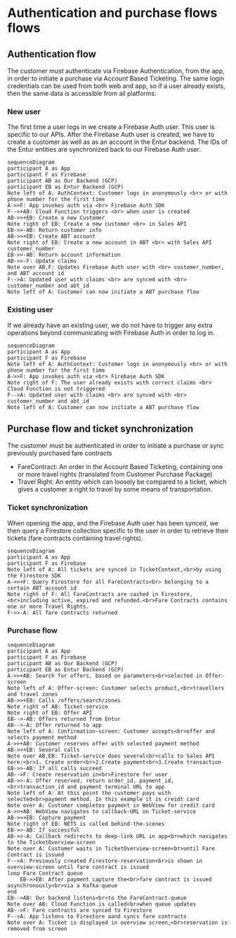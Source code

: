 # Authentication and purchase flows flows

## Authentication flow

The customer must authenticate via Firebase Authentication, from the app, in order to initiate a purchase via Account Based Ticketing. The same login credentials can be used from both web and app, so if a user already exists, then the same data is accessible from all platforms.

### New user

The first time a user logs in we create a Firebase Auth user. This user is specific to our APIs. After the Firebase Auth user is created, we have to create a customer as well as as an account in the Entur backend. The IDs of the Entur entities are synchronized back to our Firebase Auth user.

```mermaid
sequenceDiagram
participant A as App
participant F as Firebase
participant AB as Our Backend (GCP)
participant EB as Entur Backend (GCP)
Note left of A: AuthContext: Customer logs in anonymously <br> or with phone number for the first time
A->>F: App invokes auth via <br> Firebase Auth SDK
F-->+AB: Cloud Function triggers <br> when user is created
AB->>+EB: Create a new Customer
Note right of EB: Create a new customer <br> in Sales API
EB->>-AB: Return customer info
AB->>+EB: Create ABT account
Note right of EB: Create a new account in ABT <br> with Sales API customer_number
EB->>-AB: Return account information
AB->>-F: Update claims
Note over AB,F: Updates Firebase Auth user with <br> customer_number, and ABT account id
F-->A: Updated user with claims <br> are synced with <br> customer_number and abt_id
Note left of A: Customer can now initiate a ABT purchase flow
```

### Existing user

If we already have an existing user, we do not have to trigger any extra operations beyond communicating with Firebase Auth in order to log in.

```mermaid
sequenceDiagram
participant A as App
participant F as Firebase
Note left of A: AuthContext: Customer logs in anonymously <br> or with phone number for the first time
A->>F: App invokes auth via <br> Firebase Auth SDK
Note right of F: The user already exists with correct claims <br> Cloud Function is not triggered
F-->A: Updated user with claims <br> are synced with <br> customer_number and abt_id
Note left of A: Customer can now initiate a ABT purchase flow
```

## Purchase flow and ticket synchronization

The customer must be authenticated in order to initiate a purchase or sync previously purchased fare contracts

- FareContract: An order in the Account Based Ticketing, containing one or more travel rights (translated from Customer Purchase Package)
- Travel Right: An entity which can loosely be compared to a ticket, which gives a customer a right to travel by some means of transportation.

### Ticket synchronization

When opening the app, and the Firebase Auth user has been synced, we then query a Firestore collection specific to the user in order to retrieve their tickets (fare contracts containing travel rights).

```mermaid
sequenceDiagram
participant A as App
participant F as Firebase
Note left of A: All tickets are synced in TicketContext,<br>by using the Firestore SDK
A->>+F: Query Firestore for all FareContracts<br> belonging to a certain ABT account id
Note right of F: All FareContracts are cached in Firestore,<br>including active, expired and refunded.<br>Fare Contracts contains one or more Travel Rights.
F->>-A: All fare contracts returned
```

### Purchase flow

```mermaid
sequenceDiagram
participant A as App
participant F as Firebase
participant AB as Our Backend (GCP)
participant EB as Entur Backend (GCP)
A->>+AB: Search for offers, based on parameters<br>selected in Offer-screen
Note left of A: Offer-screen: Customer selects product,<br>travellers and travel zones
AB->>+EB: Calls /offers/search/zones
Note right of AB: Ticket-service
Note right of EB: Offer API
EB-->-AB: Offers returned from Entur
AB-->-A: Offer returned to app
Note left of A: Confirmation-screen: Customer accepts<br>offer and selects payment method
A->>+AB: Customer reserves offer with selected payment method
AB->>+EB: Several calls
Note over AB,EB: Ticket-service does several<br>calls to Sales API here:<br>1. Create order<br>2.Create payment<br>3.Create transaction
EB->>-AB: If all calls succeed
AB-->F: Create reservation in<br>Firestore for user
AB->>-A: Offer reserved, return order_id, payment_id,<br>transaction_id and payment terminal URL to app
Note left of A: At this point the customer pays with selected<br>payment method. In this example it is creidt card
Note over A: Customer completes payment in WebView for credit card
A->>+AB: WebView navigates to callback-URL on Ticket-service
AB->>+EB: Capture payment
Note right of EB: NETS is called behind-the-scenes
EB->>-AB: If successful
AB->>-A: Callback redirects to deep-link URL in app<br>which navigates to the TicketOverview-screen
Note over A: Customer waits in TicketOverview-screen<br>until Fare Contract is issued
F-->A: Previously created Firestore-reservation<br>is shown in overview-screen until fare contract is issued
loop Fare Contract queue
    EB->>EB: After payment capture the<br>fare contract is issued asynchronously<br>via a Kafka-queue
end
EB-->AB: Our backend listens<br>to the FareContract-queue
Note over AB: Cloud Function is called<br>when queue updates
AB-->F: Fare contracts are synced to Firestore
F-->A: App listens to Firestore aand syncs fare contracts
Note over A: Ticket is displayed in overview screen,<br>reservation is removed from screen
```
